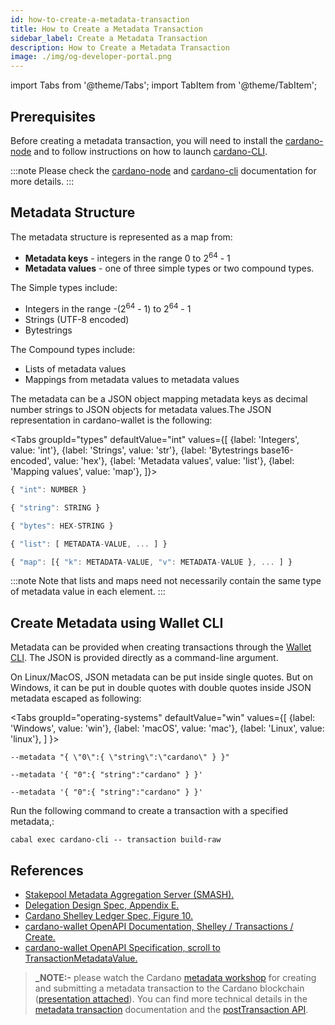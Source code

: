 ```yaml
---
id: how-to-create-a-metadata-transaction
title: How to Create a Metadata Transaction
sidebar_label: Create a Metadata Transaction
description: How to Create a Metadata Transaction
image: ./img/og-developer-portal.png
---
```

import Tabs from '@theme/Tabs';
import TabItem from '@theme/TabItem';

## Prerequisites

Before creating a metadata transaction, you will need to install the [cardano-node](https://github.com/input-output-hk/cardano-node#cardano-node-overview) and to follow instructions on how to launch [cardano-CLI](https://github.com/input-output-hk/cardano-node/tree/master/cardano-cli#cardano-cli).

:::note
Please check the [cardano-node](https://docs.cardano.org/projects/cardano-node/en/latest/) and [cardano-cli](https://docs.cardano.org/projects/cardano-node/en/latest/reference/cardano-node-cli-reference.html) documentation for more details.
:::

## Metadata Structure

The metadata structure is represented as a map from:
* **Metadata keys** - integers in the range 0 to 2<sup>64</sup> - 1
* **Metadata values** - one of three simple types or two compound types.

The Simple types include:
* Integers in the range -(2<sup>64</sup> - 1) to 2<sup>64</sup> - 1
* Strings (UTF-8 encoded)
* Bytestrings

The Compound types include:
* Lists of metadata values
* Mappings from metadata values to metadata values

The metadata can be a JSON object mapping metadata keys as decimal number strings to JSON objects for metadata values.The JSON representation in cardano-wallet is the following:

<Tabs
  groupId="types"
  defaultValue="int"
  values={[
    {label: 'Integers', value: 'int'},
    {label: 'Strings', value: 'str'},
    {label: 'Bytestrings base16-encoded', value: 'hex'},
    {label: 'Metadata values', value: 'list'},
    {label: 'Mapping values', value: 'map'},
  ]}>
<TabItem value="int">  

```js
{ "int": NUMBER }
```

</TabItem>
<TabItem value="str">

```js
{ "string": STRING }
```

</TabItem>
<TabItem value="hex">

```js
{ "bytes": HEX-STRING }
```

</TabItem>
<TabItem value="list">

```js
{ "list": [ METADATA-VALUE, ... ] }
```

</TabItem>
<TabItem value="map">

```js
{ "map": [{ "k": METADATA-VALUE, "v": METADATA-VALUE }, ... ] }
```

</TabItem>
</Tabs>

:::note
Note that lists and maps need not necessarily contain the same type of metadata value in each element.
:::

## Create Metadata using Wallet CLI

Metadata can be provided when creating transactions through the [Wallet CLI](https://github.com/input-output-hk/cardano-wallet/wiki/Wallet-command-line-interface). The JSON is provided directly as a command-line argument.

On Linux/MacOS, JSON metadata can be put inside single quotes. But on Windows, it can be put in double quotes with double quotes inside JSON metadata escaped as following:

<Tabs
  groupId="operating-systems"
  defaultValue="win"
  values={[
    {label: 'Windows', value: 'win'},
    {label: 'macOS', value: 'mac'},
    {label: 'Linux', value: 'linux'},
  ]
}>
<TabItem value="win">

```
--metadata "{ \"0\":{ \"string\":\"cardano\" } }"
```

</TabItem>
<TabItem value="mac">

```
--metadata '{ "0":{ "string":"cardano" } }'
```

</TabItem>
<TabItem value="linux">

```
--metadata '{ "0":{ "string":"cardano" } }'
```

</TabItem>
</Tabs>

Run the following command to create a transaction with a specified metadata,:
```
cabal exec cardano-cli -- transaction build-raw
```

## References

* [Stakepool Metadata Aggregation Server (SMASH).](https://docs.cardano.org/projects/smash/en/latest/)
* [Delegation Design Spec, Appendix E.](https://hydra.iohk.io/job/Cardano/cardano-ledger-specs/delegationDesignSpec/latest/download-by-type/doc-pdf/delegation_design_spec)
* [Cardano Shelley Ledger Spec, Figure 10.](https://hydra.iohk.io/job/Cardano/cardano-ledger-specs/specs.shelley-ledger/latest/download-by-type/doc-pdf/ledger-spec)
* [cardano-wallet OpenAPI Documentation, Shelley / Transactions / Create.](https://input-output-hk.github.io/cardano-wallet/api/edge/#operation/postTransaction)
* [cardano-wallet OpenAPI Specification, scroll to TransactionMetadataValue.](https://github.com/input-output-hk/cardano-wallet/blob/master/specifications/api/swagger.yaml)

> **_NOTE:-** please watch the Cardano [metadata workshop](https://www.crowdcast.io/e/metadata) for creating and submitting a metadata transaction to the Cardano blockchain ([presentation attached](https://docs.google.com/presentation/d/1ursHchJiBP5ZVuXcW2uVJMmzXjlJk_di65CKmAplEy4/edit#slide=id.gb7121fc2c5_4_0)). You can find more technical details in the [metadata transaction](https://docs.cardano.org/projects/cardano-node/en/latest/reference/tx-metadata.html?highlight=metadata) documentation and the [postTransaction API](https://input-output-hk.github.io/cardano-wallet/api/edge/#operation/postTransaction).
